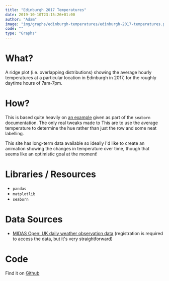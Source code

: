 ```yaml
---
title: "Edinburgh 2017 Temperatures"
date: 2019-10-10T23:15:26+01:00
author: "Adam"
image: "img/graphs/edinburgh-temperatures/edinburgh-2017-temperatures.png"
code: ""
type: "Graphs"
---
```


# What?
A ridge plot (i.e. overlapping distributions) showing the average hourly
temperatures at a particular location in Edinburgh in 2017, for the roughly
daytime hours of 7am-7pm.

# How?
This is based quite heavily on
[an example](https://seaborn.pydata.org/examples/kde_ridgeplot.html)
given as part of the `seaborn` documentation. The only real tweaks made to This
are to use the average temperature to determine the hue rather than just the row
and some neat labelling.

This site has long-term data available so ideally I'd like to create an
animation showing the changes in temperature over time, though that seems like
an optimistic goal at the moment!

# Libraries / Resources
- `pandas`
- `matplotlib`
- `seaborn`

# Data Sources
- [MIDAS Open: UK daily weather observation data](https://catalogue.ceda.ac.uk/uuid/0049795739e44310a4982e26d8e26748)
  (registration is required to access the data, but it's very straightforward)

# Code
Find it on [Github](https://github.com/asongtoruin/data_analysis/blob/master/weather/edinburgh_2017.py)
